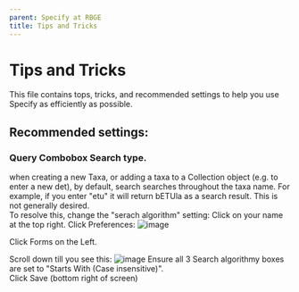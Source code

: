 ```yaml
---
parent: Specify at RBGE
title: Tips and Tricks
---
```


# Tips and Tricks
This file contains tops, tricks, and recommended settings to help you use Specify as efficiently as possible.  

## Recommended settings:
### Query Combobox Search type.  
when creating a new Taxa, or adding a taxa to a Collection object (e.g. to enter a new det), by default, search searches throughout the taxa name.  For example, if you enter "etu" it will return bETUla as a search result.  This is not generally desired.  
To resolve this, change the "serach algorithm" setting:
Click on your name at the top right. 
Click Preferences:
![image](https://user-images.githubusercontent.com/8005676/187171207-91f04d48-5774-498f-bf83-83b76a338f98.png)

Click Forms on the Left.  

Scroll down till you see this:
![image](https://user-images.githubusercontent.com/8005676/187171438-f9b30775-9386-4f1e-9e0f-40f4508f2287.png)
Ensure all 3 Search algorithmy boxes are set to "Starts With (Case insensitive)".  
Click Save (bottom right of screen)
